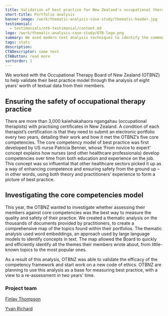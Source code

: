 ```yaml
---
title: Validation of best practice for New Zealand's occupational therapists
short-title: Portfolio analysis
banner-image: /work/thematic-analysis-case-study/thematic-header.jpg
testimonial:
  - testimonials/otb-testimonial/content.md
logo: /work/thematic-analysis-case-study/OTB-logo.png
summary: We used modern text analysis techniques to identify the common themes in the portfolios of occupational therapists
tags: stats
description:
CTADescriptor: some text
CTAButton: read more
sortorder: 1
---
```


We worked with the Occupational Therapy Board of New Zealand (OTBNZ) to help validate their best practice model through the analysis of eight years’ worth of textual data from their members.

<!--more-->

## Ensuring the safety of occupational therapy practice

There are more than 3,000 kaiwhakahaora ngangahau (occupational therapists) with practising certificates in New Zealand. 
A condition of each therapist’s certification is that they need to submit an electronic portfolio every two years, detailing their work and how it met the OTBNZ’s five core competencies. The core competency model of best practice was first developed by US nurse Patricia Benner, whose ‘From novice to expert’ concept explains how nurses (and other healthcare professionals) develop competencies over time from both education and experience on the job.
This concept was so influential that other healthcare sectors picked it up as a way of enhancing competence and ensuring safety from the ground up – in other words, using both theory and practitioners’ experience to form a picture of best practice.

## Investigating the core competencies model
This year, the OTBNZ wanted to investigate whether assessing their members against core competencies was the best way to measure the quality and safety of their practice. We created a thematic analysis on the thousands of documents provided by practitioners, to create a comprehensive map of the topics found within their portfolios. The thematic analysis used word embeddings, an approach used by large language models to identify concepts in text.
The map allowed the Board to quickly and efficiently identify all the themes their members wrote about, from little-known topics to the most popular ones. 

As a result of this analysis, OTBNZ was able to validate the efficacy of the competency framework and start work on a new code of ethics.
OTBNZ are planning to use this analysis as a base for measuring best practice, with a view to a re-assessment in two years' time. 

### Project team

[Finlay Thompson](/people/thompson-finlay.html)

[Yvan Richard](/people/richard-yvan.html)

